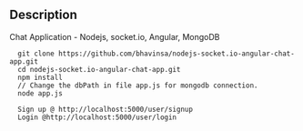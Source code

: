 ## Description

Chat Application - Nodejs, socket.io, Angular, MongoDB

```
  git clone https://github.com/bhavinsa/nodejs-socket.io-angular-chat-app.git
  cd nodejs-socket.io-angular-chat-app.git
  npm install
  // Change the dbPath in file app.js for mongodb connection.
  node app.js

  Sign up @ http://localhost:5000/user/signup
  Login @http://localhost:5000/user/login
  

```
